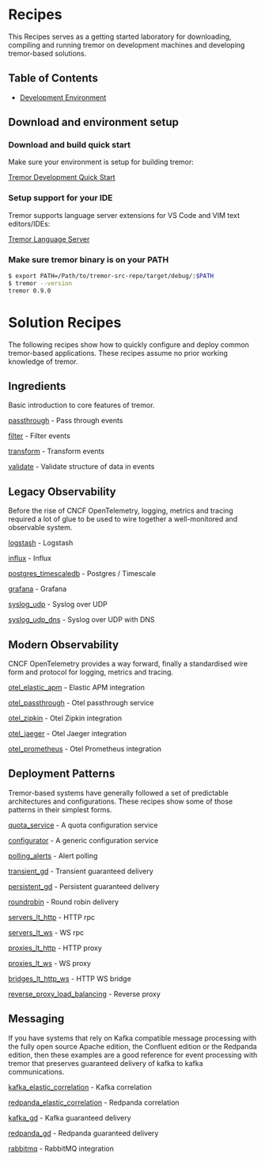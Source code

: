# Recipes

[tremor Recipes]: #tremor-Recipes

This Recipes serves as a getting started laboratory for downloading,
compiling and running tremor on development machines and developing
tremor-based solutions.

## Table of Contents

[table of contents]: #table-of-contents

- [Development Environment](#tremor-dev-env)

## Download and environment setup

[tremor download and setup]: #tremor-dev-env

### Download and build quick start

Make sure your environment is setup for building tremor:

[Tremor Development Quick Start](../community/development/quick-start)

### Setup support for your IDE

Tremor supports language server extensions for VS Code and VIM text editors/IDEs:

[Tremor Language Server](https://github.com/tremor-rs/tremor-language-server)

### Make sure tremor binary is on your PATH

```bash
$ export PATH=/Path/to/tremor-src-repo/target/debug/:$PATH
$ tremor --version
tremor 0.9.0
```

# Solution Recipes

The following recipes show how to quickly configure and deploy
common tremor-based applications. These recipes assume no prior
working knowledge of tremor.


## Ingredients

Basic introduction to core features of tremor.

[passthrough](./passthrough/index.md) - Pass through events

[filter](./filter/index.md) - Filter events

[transform](./transform/index.md) - Transform events

[validate](./validate/index.md) - Validate structure of data in events

## Legacy Observability

Before the rise of CNCF OpenTelemetry, logging, metrics and tracing required
a lot of glue to be used to wire together a well-monitored and observable system.

[logstash](./logstash/index.md) - Logstash

[influx](./influx/index.md) - Influx

[postgres_timescaledb](./postgres_timescaledb/index.md) - Postgres / Timescale

[grafana](./grafana/index.md) - Grafana

[syslog_udp](./syslog_udp/index.md) - Syslog over UDP

[syslog_udp_dns](./syslog_udp_dns/index.md) - Syslog over UDP with DNS

## Modern Observability

CNCF OpenTelemetry provides a way forward, finally a standardised wire form and protocol
for logging, metrics and tracing.

[otel_elastic_apm](./otel_elastic_apm/index.md) - Elastic APM integration

[otel_passthrough](./otel_passthrough/index.md) - Otel passthrough service

[otel_zipkin](./otel_zipkin/index.md) - Otel Zipkin integration

[otel_jaeger](./otel_jaeger/index.md) - Otel Jaeger integration

[otel_prometheus](./otel_prometheus/index.md) - Otel Prometheus integration

## Deployment Patterns

Tremor-based systems have generally followed a set of predictable architectures and
configurations. These recipes show some of those patterns in their simplest forms.

[quota_service](./quota_service/index.md) - A quota configuration service

[configurator](./configurator/index.md) - A generic configuration service

[polling_alerts](./polling_alerts/index.md) - Alert polling

[transient_gd](./transient_gd/index.md) - Transient guaranteed delivery

[persistent_gd](./persistent_gd/index.md) - Persistent guaranteed delivery

[roundrobin](./roundrobin/index.md) - Round robin delivery

[servers_lt_http](./servers_lt_http/index.md) - HTTP rpc

[servers_lt_ws](./servers_lt_ws/index.md) - WS rpc

[proxies_lt_http](./proxies_lt_http/index.md) - HTTP proxy

[proxies_lt_ws](./proxies_lt_ws/index.md) - WS proxy

[bridges_lt_http_ws](./bridges_lt_http_ws/index.md) - HTTP WS bridge

[reverse_proxy_load_balancing](./reverse_proxy_load_balancing/index.md) - Reverse proxy

## Messaging

If you have systems that rely on Kafka compatible message processing with the fully
open source Apache edition, the Confluent edition or the Redpanda edition, then these
examples are a good reference for event processing with tremor that preserves guaranteed
delivery of kafka to kafka communications.

[kafka_elastic_correlation](./kafka_elastic_correlation/index.md) - Kafka correlation


[redpanda_elastic_correlation](./redpanda_elastic_correlation/index.md) - Redpanda correlation

[kafka_gd](./kafka_gd/index.md) - Kafka guaranteed delivery

[redpanda_gd](./redpanda_gd/index.md) - Redpanda guaranteed delivery

[rabbitmq](./amqp_rabbitmq/index.md) - RabbitMQ integration
